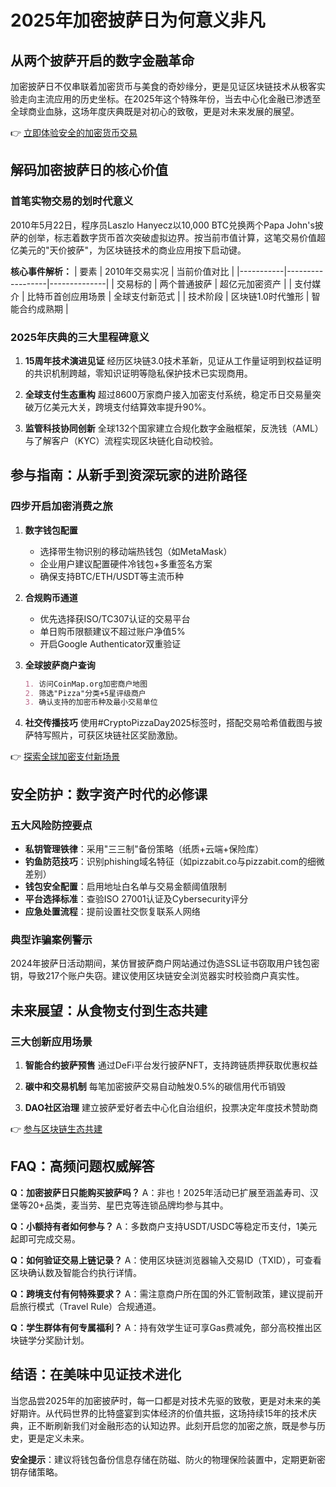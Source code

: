 # 2025年加密披萨日为何意义非凡

## 从两个披萨开启的数字金融革命
加密披萨日不仅串联着加密货币与美食的奇妙缘分，更是见证区块链技术从极客实验走向主流应用的历史坐标。在2025年这个特殊年份，当去中心化金融已渗透至全球商业血脉，这场年度庆典既是对初心的致敬，更是对未来发展的展望。

👉 [立即体验安全的加密货币交易](https://bit.ly/okx_welcome)

## 解码加密披萨日的核心价值
### 首笔实物交易的划时代意义
2010年5月22日，程序员Laszlo Hanyecz以10,000 BTC兑换两个Papa John's披萨的创举，标志着数字货币首次突破虚拟边界。按当前市值计算，这笔交易价值超亿美元的"天价披萨"，为区块链技术的商业应用按下启动键。

**核心事件解析：**
| 要素        | 2010年交易实况        | 当前价值对比       |
|-----------|------------------|--------------|
| 交易标的     | 两个普通披萨          | 超亿元加密资产     |
| 支付媒介     | 比特币首创应用场景     | 全球支付新范式     |
| 技术阶段     | 区块链1.0时代雏形     | 智能合约成熟期     |

### 2025年庆典的三大里程碑意义
1. **15周年技术演进见证**
   经历区块链3.0技术革新，见证从工作量证明到权益证明的共识机制跨越，零知识证明等隐私保护技术已实现商用。

2. **全球支付生态重构**
   超过8600万家商户接入加密支付系统，稳定币日交易量突破万亿美元大关，跨境支付结算效率提升90%。

3. **监管科技协同创新**
   全球132个国家建立合规化数字金融框架，反洗钱（AML）与了解客户（KYC）流程实现区块链化自动校验。

## 参与指南：从新手到资深玩家的进阶路径
### 四步开启加密消费之旅
1. **数字钱包配置**
   - 选择带生物识别的移动端热钱包（如MetaMask）
   - 企业用户建议配置硬件冷钱包+多重签名方案
   - 确保支持BTC/ETH/USDT等主流币种

2. **合规购币通道**
   - 优先选择获ISO/TC307认证的交易平台
   - 单日购币限额建议不超过账户净值5%
   - 开启Google Authenticator双重验证

3. **全球披萨商户查询**
   ```markdown
   1. 访问CoinMap.org加密商户地图
   2. 筛选"Pizza"分类+5星评级商户
   3. 确认支持的加密币种及最小交易单位
   ```

4. **社交传播技巧**
   使用#CryptoPizzaDay2025标签时，搭配交易哈希值截图与披萨特写照片，可获区块链社区奖励激励。

👉 [探索全球加密支付新场景](https://bit.ly/okx_welcome)

## 安全防护：数字资产时代的必修课
### 五大风险防控要点
- **私钥管理铁律**：采用"三三制"备份策略（纸质+云端+保险库）
- **钓鱼防范技巧**：识别phishing域名特征（如pizzabit.co与pizzabit.com的细微差别）
- **钱包安全配置**：启用地址白名单与交易金额阈值限制
- **平台选择标准**：查验ISO 27001认证及Cybersecurity评分
- **应急处置流程**：提前设置社交恢复联系人网络

### 典型诈骗案例警示
2024年披萨日活动期间，某仿冒披萨商户网站通过伪造SSL证书窃取用户钱包密钥，导致217个账户失窃。建议使用区块链安全浏览器实时校验商户真实性。

## 未来展望：从食物支付到生态共建
### 三大创新应用场景
1. **智能合约披萨预售**
   通过DeFi平台发行披萨NFT，支持跨链质押获取优惠权益

2. **碳中和交易机制**
   每笔加密披萨交易自动触发0.5%的碳信用代币销毁

3. **DAO社区治理**
   建立披萨爱好者去中心化自治组织，投票决定年度技术赞助商

👉 [参与区块链生态共建](https://bit.ly/okx_welcome)

## FAQ：高频问题权威解答
**Q：加密披萨日只能购买披萨吗？**
A：非也！2025年活动已扩展至涵盖寿司、汉堡等20+品类，麦当劳、星巴克等连锁品牌均参与其中。

**Q：小额持有者如何参与？**
A：多数商户支持USDT/USDC等稳定币支付，1美元起即可完成交易。

**Q：如何验证交易上链记录？**
A：使用区块链浏览器输入交易ID（TXID），可查看区块确认数及智能合约执行详情。

**Q：跨境支付有何特殊要求？**
A：需注意商户所在国的外汇管制政策，建议提前开启旅行模式（Travel Rule）合规通道。

**Q：学生群体有何专属福利？**
A：持有效学生证可享Gas费减免，部分高校推出区块链学分奖励计划。

## 结语：在美味中见证技术进化
当您品尝2025年的加密披萨时，每一口都是对技术先驱的致敬，更是对未来的美好期许。从代码世界的比特盛宴到实体经济的价值共振，这场持续15年的技术庆典，正不断刷新我们对金融形态的认知边界。此刻开启您的加密之旅，既是参与历史，更是定义未来。

**安全提示**：建议将钱包备份信息存储在防磁、防火的物理保险装置中，定期更新密钥存储策略。